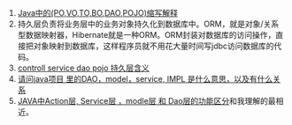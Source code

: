 1. [Java中的(PO,VO,TO,BO,DAO,POJO)缩写解释](http://www.minsoft.cn/java/570.jhtml)
2. 持久层负责将业务层中的业务对象持久化到数据库中。ORM，就是对象/关系型数据映射器，Hibernate就是一种ORM。ORM封装对数据库的访问操作，直接把对象映射到数据库，这样程序员就不用花大量时间写jdbc访问数据库的代码。
3. [controll service dao pojo 持久层含义](https://segmentfault.com/q/1010000000334139)
4. [请问java项目 里的DAO，model，service, IMPL 是什么意思，以及有什么关系](https://zhidao.baidu.com/question/403533244.html)
5. [JAVA中Action层, Service层 ，modle层 和 Dao层的功能区分](http://blog.csdn.net/limuzi13/article/details/44968819)和我理解的最相近。
